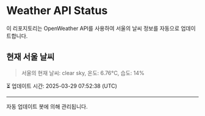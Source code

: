 
# Weather API Status

이 리포지토리는 OpenWeather API를 사용하여 서울의 날씨 정보를 자동으로 업데이트합니다.

## 현재 서울 날씨
> 서울의 현재 날씨: clear sky, 온도: 6.76°C, 습도: 14%

⏳ 업데이트 시간: 2025-03-29 07:52:38 (UTC)

---
자동 업데이트 봇에 의해 관리됩니다.
